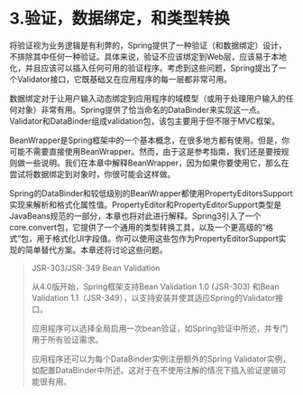 # 3.验证，数据绑定，和类型转换

将验证视为业务逻辑是有利弊的，Spring提供了一种验证（和数据绑定）设计，不排除其中任何一种验证。具体来说，验证不应该绑定到Web层，应该易于本地化，并且应该可以插入任何可用的验证程序。考虑到这些问题，Spring提出了一个Validator接口，它既基础又在应用程序的每一层都非常可用。

数据绑定对于让用户输入动态绑定到应用程序的域模型（或用于处理用户输入的任何对象）非常有用。Spring提供了恰当命名的DataBinder来实现这一点。Validator和DataBinder组成validation包，该包主要用于但不限于MVC框架。

BeanWrapper是Spring框架中的一个基本概念，在很多地方都有使用。但是，你可能不需要直接使用BeanWrapper。然而，由于这是参考指南，我们还是要按规则做一些说明。我们在本章中解释BeanWrapper，因为如果你要使用它，那么在尝试将数据绑定到对象时，你很可能会这样做。

Spring的DataBinder和较低级别的BeanWrapper都使用PropertyEditorsSupport实现来解析和格式化属性值。PropertyEditor和PropertyEditorSupport类型是JavaBeans规范的一部分，本章也将对此进行解释。Spring3引入了一个core.convert包，它提供了一个通用的类型转换工具，以及一个更高级的“格式”包，用于格式化UI字段值。你可以使用这些包作为PropertyEditorSupport实现的简单替代方案。本章还将讨论这些问题。

> JSR-303/JSR-349 Bean Validation
>
> 从4.0版开始，Spring框架支持Bean Validation 1.0 \(JSR-303\) 和Bean Validation 1.1（JSR-349），以支持安装并使其适应Spring的Validator接口。
>
> 应用程序可以选择全局启用一次bean验证，如Spring验证中所述，并专门用于所有验证需求。
>
> 应用程序还可以为每个DataBinder实例注册额外的Spring Validator实例，如配置DataBinder中所述。这对于在不使用注解的情况下插入验证逻辑可能很有用。

